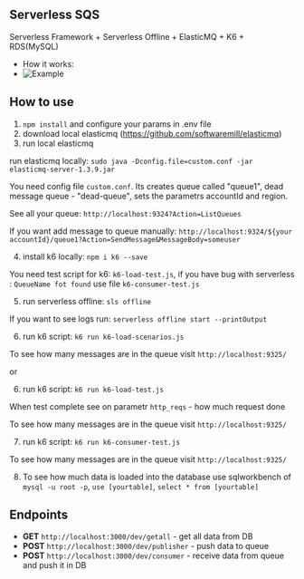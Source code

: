 ## Serverless SQS
  Serverless Framework + Serverless Offline + ElasticMQ + K6 + RDS(MySQL)
  - How it works: 
  - ![Example](./how_it_works.png)

## How to use

1) <code>npm install</code> and configure your params in .env file
2) download local elasticmq (https://github.com/softwaremill/elasticmq)
3) run local elasticmq
<p>run elasticmq locally: <code>sudo java -Dconfig.file=custom.conf -jar elasticmq-server-1.3.9.jar</code></p>
<p>You need config file <code>custom.conf</code>. Its creates queue called "queue1", dead message queue - "dead-queue", sets the parametrs accountId and region.</p>
<p>See all your queue: <code>http://localhost:9324?Action=ListQueues</code></p>
<p>If you want add message to queue manually: <code>http://localhost:9324/${your accountId}/queue1?Action=SendMessage&MessageBody=someuser</code></p>

4) install k6 locally: <code>npm i k6 --save</code>
<p>You need test script for k6: <code>k6-load-test.js</code>, if you have bug with serverless : <code>QueueName fot found</code> use file <code>k6-consumer-test.js</code></p>

5) run serverless offline: <code>sls offline</code>
<p>If you want to see logs run: <code>serverless offline start --printOutput</code></p>

6) run k6 script: <code>k6 run k6-load-scenarios.js</code>
<p>To see how many messages are in the queue visit <code>http://localhost:9325/</code></p>

or

6) run k6 script: <code>k6 run k6-load-test.js</code>
<p>When test complete see on parametr <code>http_reqs</code> - how much request done</p>
<p>To see how many messages are in the queue visit <code>http://localhost:9325/</code></p>

7) run k6 script: <code>k6 run k6-consumer-test.js</code>
<p>To see how many messages are in the queue visit <code>http://localhost:9325/</code></p>

8) To see how much data is loaded into the database use sqlworkbench of <code>mysql -u root -p</code>, <code>use [yourtable]</code>, <code>select * from [yourtable]</code>

## Endpoints 

- **GET**  <code>http://localhost:3000/dev/getall</code> - get all data from DB
- **POST** <code>http://localhost:3000/dev/publisher</code> - push data to queue
- **POST** <code>http://localhost:3000/dev/consumer</code> - receive data from queue and push it in DB
